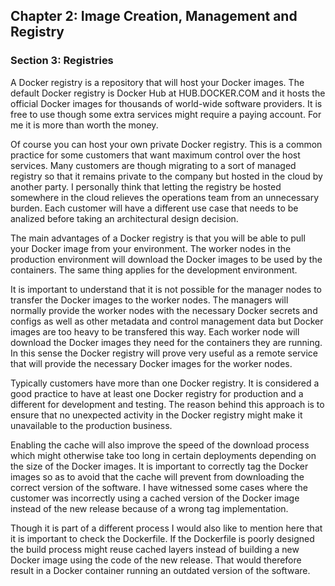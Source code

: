 ## Chapter 2: Image Creation, Management and Registry

### Section 3: Registries

A Docker registry is a repository that will host your Docker images.
The default Docker registry is Docker Hub at HUB.DOCKER.COM and it hosts the official Docker images for thousands of world-wide software providers.
It is free to use though some extra services might require a paying account.
For me it is more than worth the money.

Of course you can host your own private Docker registry.
This is a common practice for some customers that want maximum control over the host services.
Many customers are though migrating to a sort of managed registry so that it remains private to the company but hosted in the cloud by another party.
I personally think that letting the registry be hosted somewhere in the cloud relieves the operations team from an unnecessary burden.
Each customer will have a different use case that needs to be analized before taking an architectural design decision.

The main advantages of a Docker registry is that you will be able to pull your Docker image from your environment.
The worker nodes in the production environment will download the Docker images to be used by the containers.
The same thing applies for the development environment.

It is important to understand that it is not possible for the manager nodes to transfer the Docker images to the worker nodes.
The managers will normally provide the worker nodes with the necessary Docker secrets and configs as well as other metadata and control management data but Docker images are too heavy to be transfered this way.
Each worker node will download the Docker images they need for the containers they are running.
In this sense the Docker registry will prove very useful as a remote service that will provide the necessary Docker images for the worker nodes.

Typically customers have more than one Docker registry.
It is considered a good practice to have at least one Docker registry for production and a different for development and testing.
The reason behind this approach is to ensure that no unexpected activity in the Docker registry might make it unavailable to the production business.

Enabling the cache will also improve the speed of the download process which might otherwise take too long in certain deployments depending on the size of the Docker images.
It is important to correctly tag the Docker images so as to avoid that the cache will prevent from downloading the correct version of the software.
I have witnessed some cases where the customer was incorrectly using a cached version of the Docker image instead of the new release because of a wrong tag implementation.

Though it is part of a different process I would also like to mention here that it is important to check the Dockerfile.
If the Dockerfile is poorly designed the build process might reuse cached layers instead of building a new Docker image using the code of the new release. 
That would therefore result in a Docker container running an outdated version of the software.
